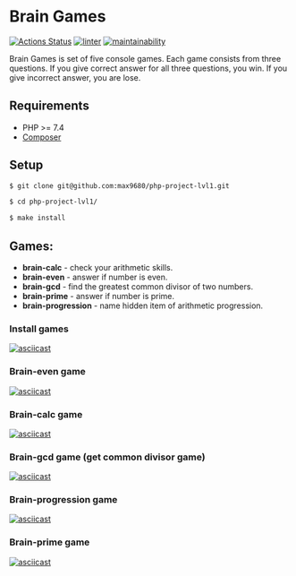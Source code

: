 # Brain Games
[![Actions Status](https://github.com/max9680/php-project-lvl1/workflows/hexlet-check/badge.svg)](https://github.com/max9680/php-project-lvl1/actions)
[![linter](https://github.com/max9680/php-project-lvl1/actions/workflows/linter.yml/badge.svg)](https://github.com/max9680/php-project-lvl1/actions/workflows/linter.yml)
[![maintainability](https://api.codeclimate.com/v1/badges/90cdeb61ff2a14490868/maintainability)](https://codeclimate.com/github/max9680/php-project-lvl1/maintainability)

Brain Games is set of five console games. Each game consists from three questions. If you give correct answer for all three questions, you win. If you give incorrect answer, you are lose.

## Requirements
* PHP >= 7.4
* [Composer](https://getcomposer.org/)

## Setup
```sh
$ git clone git@github.com:max9680/php-project-lvl1.git

$ cd php-project-lvl1/

$ make install
```

## Games:
- **brain-calc** - check your arithmetic skills.
- **brain-even** - answer if number is even.
- **brain-gcd** - find the greatest common divisor of two numbers.
- **brain-prime** - answer if number is prime.
- **brain-progression** - name hidden item of arithmetic progression.

### Install games
[![asciicast](https://asciinema.org/a/kl8kMzf9I14yxXbjjqXrQUiOk.svg)](https://asciinema.org/a/kl8kMzf9I14yxXbjjqXrQUiOk)

### Brain-even game
[![asciicast](https://asciinema.org/a/V6D19yCNklSpHUHjXKef2EIM3.svg)](https://asciinema.org/a/V6D19yCNklSpHUHjXKef2EIM3?autoplay=1)

### Brain-calc game
[![asciicast](https://asciinema.org/a/BjZ4Y4R8j4blPXC09rKvUJoQk.svg)](https://asciinema.org/a/BjZ4Y4R8j4blPXC09rKvUJoQk?autoplay=1)

### Brain-gcd game (get common divisor game)
[![asciicast](https://asciinema.org/a/A10NZRGd0atq8AmazZ96SiYU3.svg)](https://asciinema.org/a/A10NZRGd0atq8AmazZ96SiYU3?autoplay=1)

### Brain-progression game
[![asciicast](https://asciinema.org/a/sklUymhYYwyKh4q6ztaJeLRnk.svg)](https://asciinema.org/a/sklUymhYYwyKh4q6ztaJeLRnk?autoplay=1)

### Brain-prime game
[![asciicast](https://asciinema.org/a/cNC5dF1QOYMHqXDCcNqP2O3Az.svg)](https://asciinema.org/a/cNC5dF1QOYMHqXDCcNqP2O3Az?autoplay=1)
